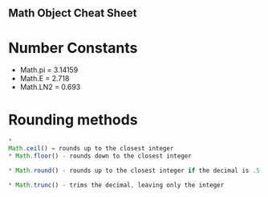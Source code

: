 ## Math Object Cheat Sheet
# Number Constants
* Math.pi = 3.14159
* Math.E = 2.718
* Math.LN2 = 0.693

# Rounding methods 
```javascript
* 
Math.ceil() = rounds up to the closest integer
* Math.floor() - rounds down to the closest integer 

* Math.round() - rounds up to the closest integer if the decimal is .5 or above; otherwise, rounds down to the closest integer 

* Math.trunc() - trims the decimal, leaving only the integer
```